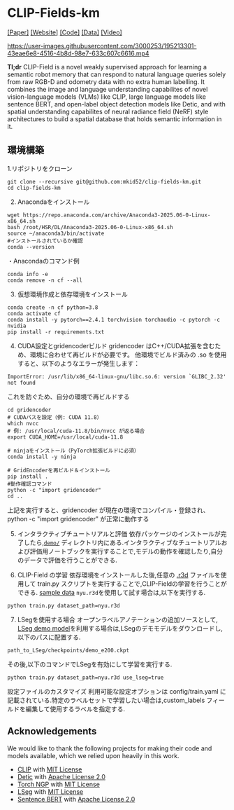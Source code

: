 # CLIP-Fields-km

[[Paper]](https://arxiv.org/abs/2210.05663) [[Website]](https://mahis.life/clip-fields/) [[Code]](https://github.com/notmahi/clip-fields) [[Data]](https://osf.io/famgv) [[Video]](https://youtu.be/bKu7GvRiSQU)


https://user-images.githubusercontent.com/3000253/195213301-43eae6e8-4516-4b8d-98e7-633c607c6616.mp4

**Tl;dr** CLIP-Field is a novel weakly supervised approach for learning a semantic robot memory that can respond to natural language queries solely from raw RGB-D and odometry data with no extra human labelling. It combines the image and language understanding capabilites of novel vision-language models (VLMs) like CLIP, large language models like sentence BERT, and open-label object detection models like Detic, and with spatial understanding capabilites of neural radiance field (NeRF) style architectures to build a spatial database that holds semantic information in it.

## 環境構築

1.リポジトリをクローン
```
git clone --recursive git@github.com:mkid52/clip-fields-km.git
cd clip-fields-km
```

2. Anacondaをインストール
```
wget https://repo.anaconda.com/archive/Anaconda3-2025.06-0-Linux-x86_64.sh
bash /root/HSR/DL/Anaconda3-2025.06-0-Linux-x86_64.sh
source ~/anaconda3/bin/activate
#インストールされているか確認
conda --version
```

・Anacondaのコマンド例
```
conda info -e
conda remove -n cf --all
```

3. 仮想環境作成と依存環境をインストール
```
conda create -n cf python=3.8
conda activate cf
conda install -y pytorch==2.4.1 torchvision torchaudio -c pytorch -c nvidia
pip install -r requirements.txt
```

4. CUDA設定とgridencoderビルド
gridencoder はC++/CUDA拡張を含むため、環境に合わせて再ビルドが必要です。
他環境でビルド済みの .so を使用すると、以下のようなエラーが発生します：
```vbnet
ImportError: /usr/lib/x86_64-linux-gnu/libc.so.6: version `GLIBC_2.32' not found
```
これを防ぐため、自分の環境で再ビルドする

```
cd gridencoder
# CUDAパスを設定（例: CUDA 11.8）
which nvcc
# 例: /usr/local/cuda-11.8/bin/nvcc が返る場合
export CUDA_HOME=/usr/local/cuda-11.8

# ninjaをインストール（PyTorch拡張ビルドに必須）
conda install -y ninja

# GridEncoderを再ビルド＆インストール
pip install .
#動作確認コマンド
python -c "import gridencoder"
cd ..
```

上記を実行すると、gridencoder が現在の環境でコンパイル・登録され、
python -c "import gridencoder" が正常に動作する

5. インタラクティブチュートリアルと評価
依存パッケージのインストールが完了したら,[`demo/`](https://github.com/notmahi/clip-fields/tree/main/demo) ディレクトリ内にある.インタラクティブなチュートリアルおよび評価用ノートブックを実行することで,モデルの動作を確認したり,自分のデータで評価を行うことができる.

6. CLIP-Field の学習
依存環境をインストールした後,任意の [.r3d](https://record3d.app/) ファイルを使用して
train.py スクリプトを実行することで,CLIP-Fieldの学習を行うことができる.
[sample data](https://osf.io/famgv) `nyu.r3d`を使用して試す場合は,以下を実行する.

```
python train.py dataset_path=nyu.r3d
```

7. LSegを使用する場合
オープンラベルアノテーションの追加ソースとして, [LSeg demo model](https://github.com/isl-org/lang-seg#-try-demo-now)を利用する場合は,LSegのデモモデルをダウンロードし,以下のパスに配置する.

```
path_to_LSeg/checkpoints/demo_e200.ckpt
```
その後,以下のコマンドでLSegを有効にして学習を実行する.
```
python train.py dataset_path=nyu.r3d use_lseg=true
```

設定ファイルのカスタマイズ
利用可能な設定オプションは config/train.yaml に記載されている.特定のラベルセットで学習したい場合は,custom_labels フィールドを編集して使用するラベルを指定する.


## Acknowledgements
We would like to thank the following projects for making their code and models available, which we relied upon heavily in this work.
* [CLIP](https://github.com/openai/CLIP) with [MIT License](https://github.com/openai/CLIP/blob/main/LICENSE)
* [Detic](https://github.com/facebookresearch/Detic/) with [Apache License 2.0](https://github.com/facebookresearch/Detic/blob/main/LICENSE)
* [Torch NGP](https://github.com/ashawkey/torch-ngp) with [MIT License](https://github.com/ashawkey/torch-ngp/blob/main/LICENSE)
* [LSeg](https://github.com/isl-org/lang-seg) with [MIT License](https://github.com/isl-org/lang-seg/blob/main/LICENSE)
* [Sentence BERT](https://www.sbert.net/) with [Apache License 2.0](https://github.com/UKPLab/sentence-transformers/blob/master/LICENSE)
